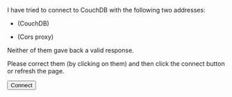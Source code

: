 
I have tried to connect to CouchDB with the following two addresses:

- <a href="#" id="couchDBurl" data-type="text"></a> (CouchDB)

- <a href="#" id="corsProxy" data-type="text" ></a> (Cors proxy)

Neither of them gave back a valid response.

Please correct them (by clicking on them) and then click the connect button or refresh the page.

<button class="btn btn-small btn-primary" ng-click="connect()">Connect</button>

